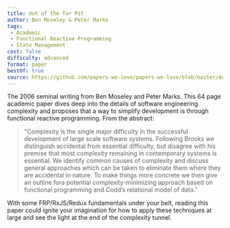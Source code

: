 ```yaml
---
title: Out of the Tar Pit
author: Ben Moseley & Peter Marks
tags:
 - Academic
 - Functional Reactive Programming
 - State Management
cost: false
difficulty: advanced
format: paper
bestOf: true
source: https://github.com/papers-we-love/papers-we-love/blob/master/design/out-of-the-tar-pit.pdf
---
```

The 2006 seminal writing from Ben Moseley and Peter Marks. This 64 page academic paper dives deep into the details of software engineering complexity and proposes that a way to simplify development is through functional reactive programming. From the abstract:

> "Complexity is the single major difficulty in the successful development of large scale software systems. Following Brooks we distinguish accidental from essential difficulty, but disagree with his premise that most complexity remaining in contemporary systems is essential. We identify common causes of complexity and discuss general approaches which can be taken to eliminate them where they are accidental in nature. To make things more concrete we then give an outline fora potential complexity-minimizing approach based on functional programming and Codd’s relational model of data."

With some FRP/RxJS/Redux fundamentals under your belt, reading this paper could ignite your imagination for how to apply these techniques at large and see the light at the end of the complexity tunnel.